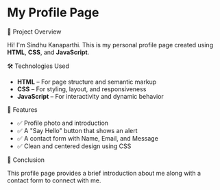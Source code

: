 # My Profile Page

📌 Project Overview

Hi! I'm Sindhu Kanaparthi. This is my personal profile page created using **HTML**, **CSS**, and **JavaScript**.

🛠 Technologies Used

- **HTML** – For page structure and semantic markup  
- **CSS** – For styling, layout, and responsiveness  
- **JavaScript** – For interactivity and dynamic behavior  

🎯 Features

- ✅ Profile photo and introduction
- ✅ A "Say Hello" button that shows an alert
- ✅ A contact form with Name, Email, and Message
- ✅ Clean and centered design using CSS

📃 Conclusion

This profile page provides a brief introduction about me along with a contact form to connect with me.
